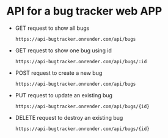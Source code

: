 # API for a bug tracker web APP

- GET request to show all bugs

  `https://api-bugtracker.onrender.com/api/bugs`

- GET request to show one bug using id

  `https://api-bugtracker.onrender.com/api/bugs/:id`

- POST request to create a new bug

  `https://api-bugtracker.onrender.com/api/bugs`

- PUT request to update an existing bug

  `https://api-bugtracker.onrender.com/api/bugs/{id}`

- DELETE request to destroy an existing bug

  `https://api-bugtracker.onrender.com/api/bugs/{id}`
